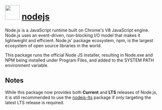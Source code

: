 ﻿# <img src="https://cdn.rawgit.com/chocolatey/chocolatey-coreteampackages/ba5adf020e09cd0e51107206ef3ec390035a6e90/icons/nodejs.png" width="48" height="48"/> [nodejs](https://chocolatey.org/packages/nodejs)


Node.js is a JavaScript runtime built on Chrome's V8 JavaScript engine. Node.js uses an event-driven, non-blocking I/O model that makes it lightweight and efficient. Node.js' package ecosystem, npm, is the largest ecosystem of open source libraries in the world.

This package runs the official Node JS installer, resulting in Node.exe and NPM being installed under Program Files, and added to the SYSTEM PATH environment variable.

## Notes
While this package now provides both **Current** and **LTS** releases of Node.js, it is still recommended to use the [nodejs-lts][] package if only targeting the latest LTS release is required.

[nodejs-lts]: https://chocolatey.org/packages/nodejs-lts "Node.js LTS Package"
